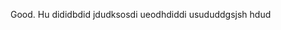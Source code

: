 
<!---
AniketLandge222/AniketLandge222 is a ✨ special ✨ repository because its `README.md` (this file) appears on your GitHub profile.
You can click the Preview link to take a look at your changes.
--->
Good. Hu dididbdid jdudksosdi ueodhdiddi usududdgsjsh hdud
